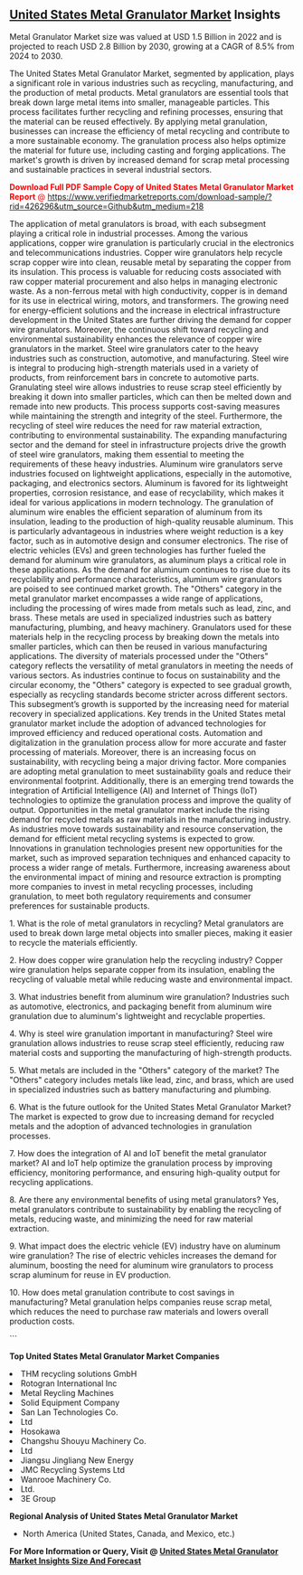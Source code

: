<h2><a href="https://www.verifiedmarketreports.com/download-sample/?rid=426296&amp;utm_source=Github&amp;utm_medium=218" target="_blank">United States Metal Granulator Market</a> Insights</h2><p>Metal Granulator Market size was valued at USD 1.5 Billion in 2022 and is projected to reach USD 2.8 Billion by 2030, growing at a CAGR of 8.5% from 2024 to 2030.</p><p> <p>The United States Metal Granulator Market, segmented by application, plays a significant role in various industries such as recycling, manufacturing, and the production of metal products. Metal granulators are essential tools that break down large metal items into smaller, manageable particles. This process facilitates further recycling and refining processes, ensuring that the material can be reused effectively. By applying metal granulation, businesses can increase the efficiency of metal recycling and contribute to a more sustainable economy. The granulation process also helps optimize the material for future use, including casting and forging applications. The market's growth is driven by increased demand for scrap metal processing and sustainable practices in several industrial sectors. <p><span class=""><span style="color: #ff0000;"><strong>Download Full PDF Sample Copy of United States Metal Granulator Market Report</strong> @ </span><a href="https://www.verifiedmarketreports.com/download-sample/?rid=426296&amp;utm_source=Github&amp;utm_medium=218" target="_blank">https://www.verifiedmarketreports.com/download-sample/?rid=426296&amp;utm_source=Github&amp;utm_medium=218</a></span></p> The application of metal granulators is broad, with each subsegment playing a critical role in industrial processes. Among the various applications, copper wire granulation is particularly crucial in the electronics and telecommunications industries. Copper wire granulators help recycle scrap copper wire into clean, reusable metal by separating the copper from its insulation. This process is valuable for reducing costs associated with raw copper material procurement and also helps in managing electronic waste. As a non-ferrous metal with high conductivity, copper is in demand for its use in electrical wiring, motors, and transformers. The growing need for energy-efficient solutions and the increase in electrical infrastructure development in the United States are further driving the demand for copper wire granulators. Moreover, the continuous shift toward recycling and environmental sustainability enhances the relevance of copper wire granulators in the market. Steel wire granulators cater to the heavy industries such as construction, automotive, and manufacturing. Steel wire is integral to producing high-strength materials used in a variety of products, from reinforcement bars in concrete to automotive parts. Granulating steel wire allows industries to reuse scrap steel efficiently by breaking it down into smaller particles, which can then be melted down and remade into new products. This process supports cost-saving measures while maintaining the strength and integrity of the steel. Furthermore, the recycling of steel wire reduces the need for raw material extraction, contributing to environmental sustainability. The expanding manufacturing sector and the demand for steel in infrastructure projects drive the growth of steel wire granulators, making them essential to meeting the requirements of these heavy industries. Aluminum wire granulators serve industries focused on lightweight applications, especially in the automotive, packaging, and electronics sectors. Aluminum is favored for its lightweight properties, corrosion resistance, and ease of recyclability, which makes it ideal for various applications in modern technology. The granulation of aluminum wire enables the efficient separation of aluminum from its insulation, leading to the production of high-quality reusable aluminum. This is particularly advantageous in industries where weight reduction is a key factor, such as in automotive design and consumer electronics. The rise of electric vehicles (EVs) and green technologies has further fueled the demand for aluminum wire granulators, as aluminum plays a critical role in these applications. As the demand for aluminum continues to rise due to its recyclability and performance characteristics, aluminum wire granulators are poised to see continued market growth. The "Others" category in the metal granulator market encompasses a wide range of applications, including the processing of wires made from metals such as lead, zinc, and brass. These metals are used in specialized industries such as battery manufacturing, plumbing, and heavy machinery. Granulators used for these materials help in the recycling process by breaking down the metals into smaller particles, which can then be reused in various manufacturing applications. The diversity of materials processed under the "Others" category reflects the versatility of metal granulators in meeting the needs of various sectors. As industries continue to focus on sustainability and the circular economy, the "Others" category is expected to see gradual growth, especially as recycling standards become stricter across different sectors. This subsegment’s growth is supported by the increasing need for material recovery in specialized applications. Key trends in the United States metal granulator market include the adoption of advanced technologies for improved efficiency and reduced operational costs. Automation and digitalization in the granulation process allow for more accurate and faster processing of materials. Moreover, there is an increasing focus on sustainability, with recycling being a major driving factor. More companies are adopting metal granulation to meet sustainability goals and reduce their environmental footprint. Additionally, there is an emerging trend towards the integration of Artificial Intelligence (AI) and Internet of Things (IoT) technologies to optimize the granulation process and improve the quality of output. Opportunities in the metal granulator market include the rising demand for recycled metals as raw materials in the manufacturing industry. As industries move towards sustainability and resource conservation, the demand for efficient metal recycling systems is expected to grow. Innovations in granulation technologies present new opportunities for the market, such as improved separation techniques and enhanced capacity to process a wider range of metals. Furthermore, increasing awareness about the environmental impact of mining and resource extraction is prompting more companies to invest in metal recycling processes, including granulation, to meet both regulatory requirements and consumer preferences for sustainable products. <p>1. What is the role of metal granulators in recycling? Metal granulators are used to break down large metal objects into smaller pieces, making it easier to recycle the materials efficiently.</p> <p>2. How does copper wire granulation help the recycling industry? Copper wire granulation helps separate copper from its insulation, enabling the recycling of valuable metal while reducing waste and environmental impact.</p> <p>3. What industries benefit from aluminum wire granulation? Industries such as automotive, electronics, and packaging benefit from aluminum wire granulation due to aluminum's lightweight and recyclable properties.</p> <p>4. Why is steel wire granulation important in manufacturing? Steel wire granulation allows industries to reuse scrap steel efficiently, reducing raw material costs and supporting the manufacturing of high-strength products.</p> <p>5. What metals are included in the "Others" category of the market? The "Others" category includes metals like lead, zinc, and brass, which are used in specialized industries such as battery manufacturing and plumbing.</p> <p>6. What is the future outlook for the United States Metal Granulator Market? The market is expected to grow due to increasing demand for recycled metals and the adoption of advanced technologies in granulation processes.</p> <p>7. How does the integration of AI and IoT benefit the metal granulator market? AI and IoT help optimize the granulation process by improving efficiency, monitoring performance, and ensuring high-quality output for recycling applications.</p> <p>8. Are there any environmental benefits of using metal granulators? Yes, metal granulators contribute to sustainability by enabling the recycling of metals, reducing waste, and minimizing the need for raw material extraction.</p> <p>9. What impact does the electric vehicle (EV) industry have on aluminum wire granulation? The rise of electric vehicles increases the demand for aluminum, boosting the need for aluminum wire granulators to process scrap aluminum for reuse in EV production.</p> <p>10. How does metal granulation contribute to cost savings in manufacturing? Metal granulation helps companies reuse scrap metal, which reduces the need to purchase raw materials and lowers overall production costs.</p> ```</p><p><strong>Top United States Metal Granulator Market Companies</strong></p><div data-test-id=""><p><li>THM recycling solutions GmbH</li><li> Rotogran International Inc</li><li> Metal Reycling Machines</li><li> Solid Equipment Company</li><li> San Lan Technologies Co.</li><li>Ltd</li><li> Hosokawa</li><li> Changshu Shouyu Machinery Co.</li><li> Ltd</li><li> Jiangsu Jingliang New Energy</li><li> JMC Recycling Systems Ltd</li><li> Wanrooe Machinery Co.</li><li> Ltd.</li><li> 3E Group</li></p><div><strong>Regional Analysis of&nbsp;United States Metal Granulator Market</strong></div><ul><li dir="ltr"><p dir="ltr">North America&nbsp;(United States, Canada, and Mexico, etc.)</p></li></ul><p><strong>For More Information or Query, Visit @&nbsp;</strong><strong><a href="https://www.verifiedmarketreports.com/product/metal-granulator-market/?utm_source=Github&amp;utm_medium=218" target="_blank">United States Metal Granulator Market Insights Size And Forecast</a></strong></p></div>
